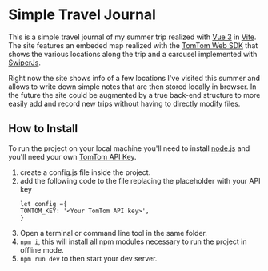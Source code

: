 # Simple Travel Journal

This is a simple travel journal of my summer trip realized with [Vue 3](https://vuejs.org/) in [Vite](https://vitejs.dev/).
The site features an embeded map realized with the [TomTom Web SDK](https://developer.tomtom.com/maps-sdk-web-js/overview/product-information/introduction) that shows the various locations along the trip and a carousel implemented with [SwiperJs](https://swiperjs.com/vue).

Right now the site shows info of a few locations I've visited this summer and allows to write down simple notes that are then stored locally in browser.
In the future the site could be augmented by a true back-end structure to more easily add and record new trips without having to directly modify files.

## How to Install

To run the project on your local machine you'll need to install [node.js](https://nodejs.org/) and you'll need your own [TomTom API Key](https://developer.tomtom.com/platform/documentation/dashboard/api-key-management).

1. create a config.js file inside the project.
2. add the following code to the file replacing the placeholder with your API key
    ```
    let config ={
    TOMTOM_KEY: '<Your TomTom API key>',
    }   
    ```
3. Open a terminal or command line tool in the same folder.
4. `npm i`, this will install all npm modules necessary to run the project in offline mode.
5. `npm run dev` to then start your dev server.


